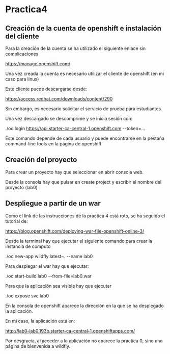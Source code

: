 # Practica4

## Creación de la cuenta de openshift e instalación del cliente

Para la creación de la cuenta se ha utilizado el siguiente enlace sin complicaciones

https://manage.openshift.com/

Una vez creada la cuenta es necesario utilizar el cliente de openshift (en mi caso para linux)

Este cliente puede descargarse desde:

https://access.redhat.com/downloads/content/290

Sin embargo, es necesario solicitar el servicio de prueba para estudiantes.

Una vez descargado se descomprime y se inicia sesión con:

./oc login https://api.starter-ca-central-1.openshift.com --token=...

Este comando depende de cada usuario y puede encontrarse en la pestaña command-line tools en la página de openshift



## Creación del proyecto

Para crear un proyecto hay que seleccionar en abrir consola web.

Desde la consola hay que pulsar en create project y escribir el nombre del proyecto (lab0)

## Despliegue a partir de un war

Como el link de las instrucciones de la practica 4 está roto, se ha seguido el tutorial de:

https://blog.openshift.com/deploying-war-file-openshift-online-3/

Desde la terminal hay que ejecutar el siguiente comando para crear la instancia de computo

./oc new-app wildfly:latest~. --name lab0

Para desplegar el war hay que ejecutar:

./oc start-build lab0 --from-file=lab0.war

Para que la aplicación sea visible hay que ejecutar

./oc expose svc lab0

En la consola de openshift aparece la dirección en la que se ha desplegado la aplicación.

En mi caso, la aplicación está en:

http://lab0-lab0.193b.starter-ca-central-1.openshiftapps.com/


Por desgracia, al acceder a la aplicación no aparece la practica 0, sino una página de bienvenida a wildfly.



